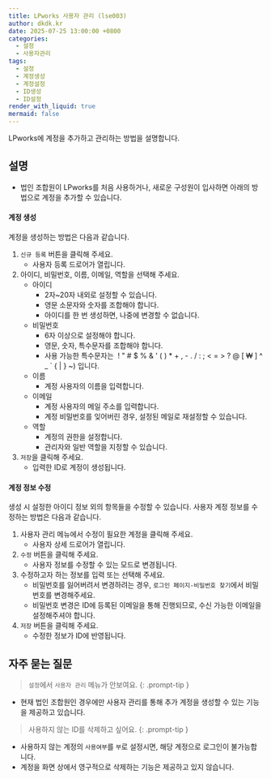 ```yaml
---
title: LPworks 사용자 관리 (lse003)
author: dkdk.kr
date: 2025-07-25 13:00:00 +0800
categories:
  - 설정
  - 사용자관리
tags:
  - 설정
  - 계정생성
  - 계정설정
  - ID생성
  - ID설정
render_with_liquid: true
mermaid: false
---
```

LPworks에 계정을 추가하고 관리하는 방법을 설명합니다.

## 설명
- 법인 조합원이 LPworks를 처음 사용하거나, 새로운 구성원이 입사하면 아래의 방법으로 계정을 추가할 수 있습니다.

#### 계정 생성

계정을 생성하는 방법은 다음과 같습니다.

1. `신규 등록` 버튼을 클릭해 주세요.
	- 사용자 등록 드로어가 열립니다.
2. 아이디, 비밀번호, 이름,  이메일, 역할을 선택해 주세요.
	- 아이디
		- 2자~20자 내외로 설정할 수 있습니다.
		- 영문 소문자와 숫자를 조합해야 합니다.
		- 아이디를 한 번 생성하면, 나중에 변경할 수 없습니다.
	- 비밀번호
		- 6자 이상으로 설정해야 합니다.
		- 영문, 숫자, 특수문자를 조합해야 합니다.
		- 사용 가능한 특수문자는  ! " # $ % & ' ( ) * + , - . / : ; < = > ? @ [ ₩ ] ^ _ ` { | } ~) 입니다.
	- 이름
		- 계정 사용자의 이름을 입력합니다.
	- 이메일
		- 계정 사용자의 메일 주소를 입력합니다.
		- 계정 비밀번호를 잊어버린 경우, 설정된 메일로 재설정할 수 있습니다.
	- 역할
		- 계정의 권한을 설정합니다.
		- 관리자와 일반 역할을 지정할 수 있습니다.
3. `저장`을 클릭해 주세요.
	- 입력한 ID로 계정이 생성됩니다.

#### 계정 정보 수정

생성 시 설정한 아이디 정보 외의 항목들을 수정할 수 있습니다.
사용자 계정 정보를 수정하는 방법은 다음과 같습니다.

1. 사용자 관리 메뉴에서 수정이 필요한 계정을 클릭해 주세요.
	- 사용자 상세 드로어가 열립니다. 
2. `수정` 버튼을 클릭해 주세요.
	- 사용자 정보를 수정할 수 있는 모드로 변경됩니다.
3. 수정하고자 하는 정보를 입력 또는 선택해 주세요.
	- 비밀번호를 잃어버려서 변경하려는 경우, `로그인 페이지-비밀번호 찾기`에서 비밀번호를 변경해주세요.
	- 비밀번호 변경은 ID에 등록된 이메일을 통해 진행되므로, 수신 가능한 이메일을 설정해주셔야 합니다.
4. `저장` 버튼을 클릭해 주세요.
	- 수정한 정보가 ID에 반영됩니다.

## 자주 묻는 질문

> `설정`에서 `사용자 관리` 메뉴가 안보여요.
{: .prompt-tip }
- 현재 법인 조합원인 경우에만 사용자 관리를 통해 추가 계정을 생성할 수 있는 기능을 제공하고 있습니다.

> 사용하지 않는 ID를 삭제하고 싶어요.
{: .prompt-tip }
- 사용하지 않는 계정의 `사용여부`를 `부`로 설정시면, 해당 계정으로 로그인이 불가능합니다.
- 계정을 화면 상에서 영구적으로 삭제하는 기능은 제공하고 있지 않습니다.
